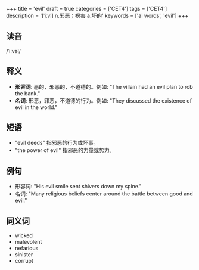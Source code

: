 +++
title = 'evil'
draft = true
categories = ['CET4']
tags = ['CET4']
description = '[ˈiːvl] n.邪恶；祸害 a.坏的'
keywords = ['ai words', 'evil']
+++

## 读音
/ˈiːvəl/

## 释义
- **形容词**: 恶的，邪恶的，不道德的。例如: "The villain had an evil plan to rob the bank."
- **名词**: 邪恶，罪恶，不道德的行为。例如: "They discussed the existence of evil in the world."

## 短语
- "evil deeds" 指邪恶的行为或坏事。
- "the power of evil" 指邪恶的力量或势力。

## 例句
- 形容词: "His evil smile sent shivers down my spine."
- 名词: "Many religious beliefs center around the battle between good and evil."

## 同义词
- wicked
- malevolent
- nefarious
- sinister
- corrupt

